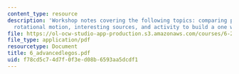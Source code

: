 ```yaml
---
content_type: resource
description: 'Workshop notes covering the following topics: comparing pieces, changing
  rotational motion, interesting sources, and activity to build a one way ball gate.'
file: https://ol-ocw-studio-app-production.s3.amazonaws.com/courses/6-270-autonomous-robot-design-competition-january-iap-2005/f78cd5c74d7f0f3ed08b6593aa5dcdf1_6_advancedlegos.pdf
file_type: application/pdf
resourcetype: Document
title: 6_advancedlegos.pdf
uid: f78cd5c7-4d7f-0f3e-d08b-6593aa5dcdf1
---
```

